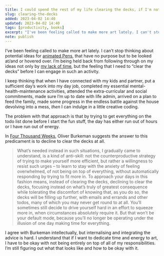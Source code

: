 ```yaml
---
title: I could spend the rest of my life clearing the decks, if I'm not careful
slug: clearing-the-decks
added: 2023-04-02 14:40
updated: 2023-04-02 14:40
tags: [productivity, books]
excerpt: "I've been feeling called to make more art lately. I can't stop thinking about potential ideas for animated Pens, that have no other purpose than to be looked at/and or hovered over. I'm being held back from following through on my ideas not only by my lack of time, but the feeling that I need to \"clear the decks\" before I can engage in such an activity."
note: publish
---
```


I’ve been feeling called to make more art lately. I can’t stop thinking about potential ideas for [animated Pens](https://codepen.io/rachsmith), that have no purpose but to be looked at/and or hovered over. I’m being held back from following through on my ideas not only by [my lack of time](/oh-the-things-i-would-do/), but the feeling that I need to “clear the decks” before I can engage in such an activity. 

I keep thinking that when I have connected with my kids and partner, put a sufficient day’s work into my day job, completed my essential mental-health-maintenance activities, attended the extra-curricular and social commitments, made sure I’m up to date with life admin, arrived on a plan to feed the family, made some progress in the endless battle against the house devolving into a mess, *then* I can indulge in a little creative coding. 

The problem with that approach is that by trying to get everything on the todo list done before I start the fun stuff, the day has either run out of hours or I have run out of energy.

In [Four Thousand Weeks](https://www.oliverburkeman.com/books), Oliver Burkeman suggests the answer to this predicament is to decline to clear the decks at all. 

> What’s needed instead in such situations, I gradually came to understand, is a kind of anti-skill: not the counterproductive strategy of trying to make yourself more efficient, but rather a willingness to resist such urges – to learn to stay with the anxiety of feeling overwhelmed, of not being on top of everything, without automatically responding by trying to fit more in. To approach your days in this fashion means, instead of clearing the decks, declining to clear the decks, focusing instead on what’s truly of greatest consequence while tolerating the discomfort of knowing that, as you do so, the decks will be filling up further, with emails and errands and other todos, many of which you may never get round to at all. You’ll sometimes still decide to drive yourself hard in an effort to squeeze more in, when circumstances absolutely require it. But that won’t be your default mode, because you’ll no longer be operating under the illusion of one day making time for everything.

I agree with Burkeman intellectually, but internalising and integrating the advice is hard. I understand that if I want to dedicate time and energy to art, I have to be okay with not being entirely on top of all of my responsibilities. I’m still figuring out what that looks like and how to be okay with it.